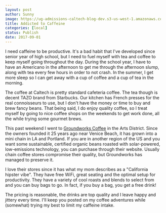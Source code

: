 ```yaml
---
layout: post
author: Sunny
image: https://ug-admissions-caltech-blog-dev.s3-us-west-1.amazonaws.com/old_pictures/caltech_as_it_happens/6a0105349b8251970b01b8d29fff6c970c.jpg
title: Addicted to Caffeine
categories: [local]
status: Publish
date: 2017-09-01
---
```





I need caffeine to be productive. It's a bad habit that I've developed since senior year of high school, but I need to fuel myself with tea and coffee to keep myself going throughout the day. During the school year, I have to have an Americano in the afternoon to get me through the afternoon slump, along with tea every few hours in order to not crash. In the summer, I get more sleep so I can get away with a cup of coffee and a cup of tea in the morning.


The coffee at Caltech is pretty standard cafeteria coffee. The tea though is decent TAZO brand from Starbucks. Our kitchen has French presses for the real connoisseurs to use, but I don't have the money or time to buy and brew fancy beans. That being said, I do enjoy quality coffee, so I treat myself by going to nice coffee shops on the weekends to get work done, all the while trying some gourmet brews.


This past weekend I went to <a href="https://www.groundworkcoffee.com/">Groundworks Coffee</a> in the Arts District. Since the owners founded it 25 years ago near Venice Beach, it has grown into a mini chain in LA and Portland. If you are in another region of the US and you want some sustainable, certified organic beans roasted with solar-powered, low-emissions technology, you can purchase through their website. Usually chain coffee stores compromise their quality, but Groundworks has managed to preserve it.


I love their stores since it has what my mom describes as a "California hipster vibe". They have free WiFi, great seating and the optimal setup for productivity. They have a variety of cool roasts and blends to select from and you can buy bags to go. In fact, if you buy a bag, you get a free drink!




The pricing is reasonable, the drinks are top quality and I leave happy and jittery every time. I'll keep you posted on my coffee adventures while (somewhat) trying my best to limit my caffeine intake.

